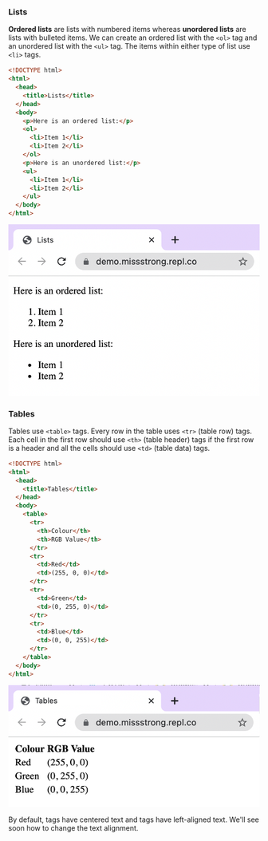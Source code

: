 ### Lists

**Ordered lists** are lists with numbered items whereas **unordered lists** are lists with bulleted items. We can create an ordered list with the `<ol>` tag and an unordered list with the `<ul>` tag. The items within either type of list use `<li>` tags.

```html
<!DOCTYPE html>
<html>
  <head>
    <title>Lists</title>
  </head>
  <body>
    <p>Here is an ordered list:</p>
    <ol>
      <li>Item 1</li>
      <li>Item 2</li>
    </ol>
    <p>Here is an unordered list:</p>
    <ul>
      <li>Item 1</li>
      <li>Item 2</li>
    </ul>
  </body>
</html>
```

![](../../Images/HTML_Lists.png)

### Tables

Tables use `<table>` tags. Every row in the table uses `<tr>` (table row) tags. Each cell in the first row should use `<th>` (table header) tags if the first row is a header and all the cells should use `<td>` (table data) tags.

```html
<!DOCTYPE html>
<html>
  <head>
    <title>Tables</title>
  </head>
  <body>
    <table>
      <tr>
        <th>Colour</th>
        <th>RGB Value</th> 
      </tr>
      <tr>
        <td>Red</td>
        <td>(255, 0, 0)</td>
      </tr>
      <tr>
        <td>Green</td> 
        <td>(0, 255, 0)</td> 
      </tr>
      <tr>
        <td>Blue</td> 
        <td>(0, 0, 255)</td>
      </tr>
    </table>
  </body>
</html>
```

![](../../Images/HTML_Tables.png)

By default, <th> tags have centered text and <tr> tags have left-aligned text. We'll see soon how to change the text alignment.
  
